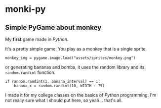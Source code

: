 # monki-py
## Simple PyGame about monkey
My **first** game made in *Python*.

It's a pretty simple game. You play as a monkey that is a single sprite.
```
monkey_img = pygame.image.load("assets/sprites/monkey.png")
```

or generating bananas and bombs, it uses the random library and its `random.randint` function.

```
if random.randint(1, banana_interval) == 1:
    banana_x = random.randint(10, WIDTH - 75)
```

I made it for my college classes on the basics of *Python* programming. I'm not really sure what I should put here, so yeah... that's all.